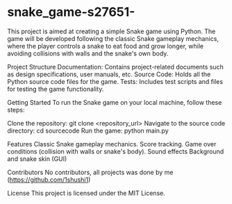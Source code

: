 # snake_game-s27651-

This project is aimed at creating a simple Snake game using Python. The game will be developed following the classic Snake gameplay mechanics, where the player controls a snake to eat food and grow longer, while avoiding collisions with walls and the snake's own body.

Project Structure Documentation: Contains project-related documents such as design specifications, user manuals, etc. Source Code: Holds all the Python source code files for the game. Tests: Includes test scripts and files for testing the game functionality.

Getting Started To run the Snake game on your local machine, follow these steps:

Clone the repository: git clone <repository_url> Navigate to the source code directory: cd sourcecode Run the game: python main.py

Features Classic Snake gameplay mechanics. Score tracking. Game over conditions (collision with walls or snake's body). Sound effects Background and snake skin (GUI)

Contributors No contributors, all projects was done by me (https://github.com/1shushi1)

License This project is licensed under the MIT License.
